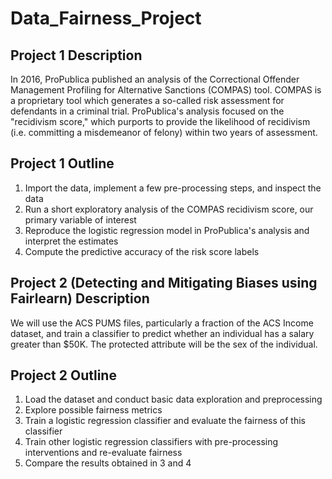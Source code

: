 # Data_Fairness_Project

## Project 1 Description
In 2016, ProPublica published an analysis of the Correctional Offender Management Profiling for Alternative Sanctions (COMPAS) tool. COMPAS is a proprietary tool which generates a so-called risk assessment for defendants in a criminal trial. ProPublica's analysis focused on the "recidivism score," which purports to provide the likelihood of recidivism (i.e. committing a misdemeanor of felony) within two years of assessment.

## Project 1 Outline
1. Import the data, implement a few pre-processing steps, and inspect the data
2. Run a short exploratory analysis of the COMPAS recidivism score, our primary variable of interest
3. Reproduce the logistic regression model in ProPublica's analysis and interpret the estimates
4. Compute the predictive accuracy of the risk score labels

## Project 2 (Detecting and Mitigating Biases using Fairlearn) Description
We will use the ACS PUMS files, particularly a fraction of the ACS Income dataset, and train a classifier to predict whether an individual has a salary greater than $50K. The protected attribute will be the sex of the individual.

## Project 2 Outline
1. Load the dataset and conduct basic data exploration and preprocessing
2. Explore possible fairness metrics
3. Train a logistic regression classifier and evaluate the fairness of this classifier
4. Train other logistic regression classifiers with pre-processing interventions and re-evaluate fairness
5. Compare the results obtained in 3 and 4